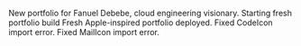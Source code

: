 New portfolio for Fanuel Debebe, cloud engineering visionary.
Starting fresh portfolio build
Fresh Apple-inspired portfolio deployed.
Fixed CodeIcon import error.
Fixed MailIcon import error.
